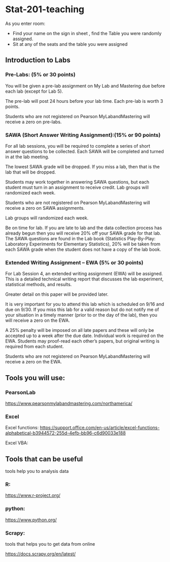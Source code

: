 # Stat-201-teaching

As you enter room:
* Find your name on the sign in sheet , find the Table you were randomly assigned.  
* Sit at any of the seats and the table you were assigned

## Introduction to Labs

### Pre-Labs: (5% or 30 points) 

You will be given a pre-lab assignment on My Lab and Mastering due before each lab (except for Lab 5). 

The pre-lab will post 24 hours before your lab time. Each pre-lab is worth 3 points.

Students who are not registered on Pearson MyLabandMastering will receive a zero on pre-labs.

### SAWA (Short Answer Writing Assignment):(15% or 90 points) 

For all lab sessions, you will be required to complete a series of short answer questions to be collected. Each SAWA will be completed and turned in at the lab meeting. 

The lowest SAWA grade will be dropped. If you miss a lab, then that is the lab that will be dropped. 

Students may work together in answering SAWA questions, but each student must turn in an assignment to receive credit. Lab
groups will randomized each week. 

Students who are not registered on Pearson MyLabandMastering will receive a zero on SAWA assignments. 

Lab groups will randomized each week. 

Be on time for lab. If you are late to lab and the data collection process has already begun then you will receive 20% off your SAWA grade for that lab. The SAWA questions are found in the Lab book (Statistics Play-By-Play: Laboratory Experiments for Elementary Statistics), 20% will be taken from each SAWA grade when the student does not have a copy of the lab book.

### Extended Writing Assignment – EWA (5% or 30 points) 

For Lab Session 4, an extended writing assignment (EWA) will be assigned. This is a detailed technical writing report that discusses the lab experiment, statistical methods, and results. 

Greater detail on this paper will be provided later. 

It is very important for you to attend this lab which is scheduled on 9/16 and due on 9/30. If you miss this lab for a valid reason but do not notify me of your situation in a timely manner (prior to or the day of the lab), then you will receive a zero on the EWA.

A 25% penalty will be imposed on all late papers and these will only be accepted up to a week after the due date. Individual work is required on the EWA. Students may proof-read each other’s papers, but original writing is required from each student. 

Students who are not registered on Pearson MyLabandMastering will receive a zero on the EWA.

## Tools you will use:

### PearsonLab

https://www.pearsonmylabandmastering.com/northamerica/

### Excel

Excel functions: https://support.office.com/en-us/article/excel-functions-alphabetical-b3944572-255d-4efb-bb96-c6d90033e188

Excel VBA:

## Tools that can be useful 
tools help you to analysis data
### R:

https://www.r-project.org/

### python:

https://www.python.org/


### Scrapy:

tools that helps you to get data from online

https://docs.scrapy.org/en/latest/
